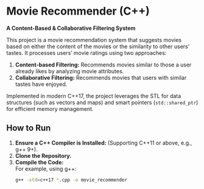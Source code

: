 # Movie Recommender (C++)
**A Content-Based & Collaborative Filtering System**

This project is a movie recommendation system that suggests movies based on either the content of the movies or the similarity to other users’ tastes. It processes users’ movie ratings using two approaches:
1. **Content-based Filtering:** Recommends movies similar to those a user already likes by analyzing movie attributes.
2. **Collaborative Filtering:** Recommends movies that users with similar tastes have enjoyed.

Implemented in modern C++17, the project leverages the STL for data structures (such as vectors and maps) and smart pointers (`std::shared_ptr`) for efficient memory management.

## How to Run
1. **Ensure a C++ Compiler is Installed:** (Supporting C++11 or above, e.g., g++ 9+).
2. **Clone the Repository.**
3. **Compile the Code:**  
   For example, using g++:
   ```bash
   g++ -std=c++17 *.cpp -o movie_recommender
